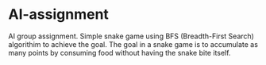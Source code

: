 # AI-assignment
AI group assignment. Simple snake game using BFS (Breadth-First Search) algorithim to achieve the goal. The goal in a snake 
game is to accumulate as many points by consuming food without having the snake bite itself.
